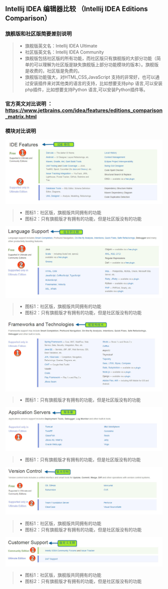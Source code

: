 ## Intellij IDEA 编辑器比较 （Intellij IDEA Editions Comparison）

### 旗舰版和社区版简要差别说明
> *  旗舰版英文名：Intellij IDEA Ultimate
> *  社区版英文名：Intellij IDEA Community
> *  旗舰版包括社区版的所有功能，而社区版只有旗舰版的大部分功能（简单的可以理解为社区版是缺失旗舰版上部分功能模块的版本）。旗舰版是收费的，社区版是免费的。
> *  旗舰版功能强大，对HTML,CSS,JavaScript 支持的非常好，也可以通过安装插件来对其他类的语言的支持，比如想要支持php 语言,可以安装php插件，比如想要支持Python 语言,可以安装Python插件等。

### 官方英文对比说明 ：<https://www.jetbrains.com/idea/features/editions_comparison_matrix.html>

### 模块对比说明
![comparsion](images/comparsion/IDE-Features.jpg)
> *  图标1：社区版，旗舰版共同拥有的功能
> *  图标2：只有旗舰版才有拥有的功能，但是社区版没有的功能

![comparsion](images/comparsion/Language-Support.jpg)
> *  图标1：社区版，旗舰版共同拥有的功能
> *  图标2：只有旗舰版才有拥有的功能，但是社区版没有的功能

![comparsion](images/comparsion/FrameWorks-and-Technologies.jpg)
> *  图标1：只有旗舰版才有拥有的功能，但是社区版没有的功能

![comparsion](images/comparsion/Application-Servers.jpg)
> *  图标1：只有旗舰版才有拥有的功能，但是社区版没有的功能

![comparsion](images/comparsion/Version-Control.jpg)
> *  图标1：社区版，旗舰版共同拥有的功能
> *  图标2：只有旗舰版才有拥有的功能，但是社区版没有的功能

![comparsion](images/comparsion/Customer-Support.jpg)
> *  图标1：社区版，旗舰版共同拥有的功能
> *  图标2：只有旗舰版才有拥有的功能，但是社区版没有的功能
